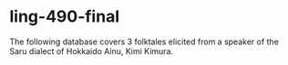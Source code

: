 # ling-490-final

The following database covers 3 folktales elicited from a speaker of the Saru dialect of Hokkaido Ainu, Kimi Kimura.

